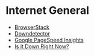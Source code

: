 # Internet General

- [BrowserStack](https://www.browserstack.com/)
- [Downdetector](http://downdetector.com)
- [Google PageSpeed Insights](https://developers.google.com/speed/pagespeed/insights/)
- [Is it Down Right Now?](http://www.isitdownrightnow.com/)
